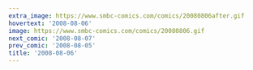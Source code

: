 ```yaml
---
extra_image: https://www.smbc-comics.com/comics/20080806after.gif
hovertext: '2008-08-06'
image: https://www.smbc-comics.com/comics/20080806.gif
next_comic: '2008-08-07'
prev_comic: '2008-08-05'
title: '2008-08-06'
---
```



